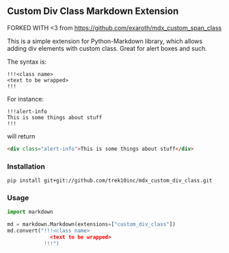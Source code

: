 ## Custom Div Class Markdown Extension

FORKED WITH <3 from https://github.com/exaroth/mdx_custom_span_class

This is a simple extension for Python-Markdown library, which allows adding div elements with custom class. Great for alert boxes and such.

The syntax is:
```
!!!<class name>
<text to be wrapped>
!!!
```
For instance:

```shell
!!!alert-info
This is some things about stuff
!!!
```
will return

```html
<div class="alert-info">This is some things about stuff</div>
```


### Installation

```shell
pip install git+git://github.com/trek10inc/mdx_custom_div_class.git
```

### Usage

```python
import markdown

md = markdown.Markdown(extensions=["custom_div_class"])
md.convert("!!!<class name>
              <text to be wrapped>
            !!!")

```

